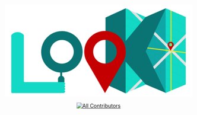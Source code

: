 <p align="center">
  <img src="./view/media/images/look-logo.png" />
</p>
<p align="center">
  <a href="#contributors">
       <img src="https://img.shields.io/badge/all_contributors-1-green.svg?style=flat-square" alt="All Contributors" />
  </a>

